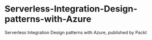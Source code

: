 # Serverless-Integration-Design-patterns-with-Azure
Serverless Integration Design patterns with Azure, published by Packt
